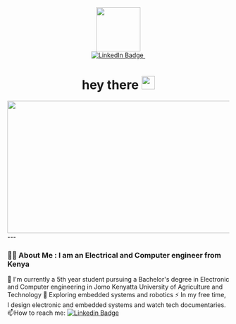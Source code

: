 <!--
**ndirangudavid/ndirangudavid** is a ✨ _special_ ✨ repository because its `README.md` (this file) appears on your GitHub profile.

Here are some ideas to get you started:

- 🔭 I’m currently working on ...
- 🌱 I’m currently learning ...
- 👯 I’m looking to collaborate on ...
- 🤔 I’m looking for help with ...
- 💬 Ask me about ...
- 📫 How to reach me: ...
- 😄 Pronouns: ...
- ⚡ Fun fact: ...
-->
<div id="header" align="center">
  <img src="https://media.giphy.com/media/UtKQrk88fLvaSohhpu/giphy.gif" width="100"/>
</div>
  <div id="badges" align="center">
  <a href="linkedin.com/in/ndirangu-david-a66582207">
    <img src="https://img.shields.io/badge/LinkedIn-blue?style=for-the-badge&logo=linkedin&logoColor=white" alt="LinkedIn Badge"/>
  </a>
  <img src="https://komarev.com/ghpvc/?username=ndirangudavid&style=flat-square&color=blue" alt=""/>
  <h1>
  hey there
  <img src="https://media.giphy.com/media/hvRJCLFzcasrR4ia7z/giphy.gif" width="30px"/>
</h1>
  </div>
  <div align="center">
  <img src="https://media.giphy.com/media/dWesBcTLavkZuG35MI/giphy.gif" width="600" height="300"/>
</div>
---

### :man_technologist: About Me : I am an Electrical and Computer engineer from Kenya
:telescope: I'm currently a 5th year student pursuing  a Bachelor's degree in Electronic and Computer engineering in Jomo Kenyatta University of Agriculture and Technology
:seedling: Exploring embedded systems and robotics
:zap: In my free time, I design electronic and embedded systems and watch tech documentaries.
:mailbox:How to reach me: [![Linkedin Badge](https://img.shields.io/badge/-kakbar-blue?style=flat&logo=Linkedin&logoColor=white)](
linkedin.com/in/ndirangu-david-a66582207)

